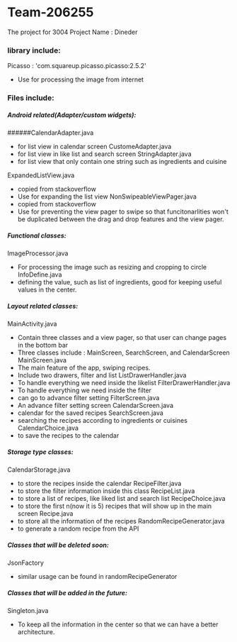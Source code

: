 # Team-206255
The project for 3004
Project Name : Dineder

### library include:
Picasso : 'com.squareup.picasso.picasso:2.5.2'
- Use for processing the image from internet

### Files include:

##### Android related(Adapter/custom widgets):
######CalendarAdapter.java
- for list view in calendar screen
CustomeAdapter.java
- for list view in like list and search screen
StringAdapter.java
- for list view that only contain one string such as ingredients and cuisine

ExpandedListView.java
- copied from stackoverflow
- Use for expanding the list view
NonSwipeableViewPager.java
- copied from stackoverflow
- Use for preventing the view pager to swipe so that funcitonarlities won't be duplicated between the drag and drop features and the view pager.

##### Functional classes:
ImageProcessor.java
- For processing the image such as resizing and cropping to circle
InfoDefine.java
- defining the value, such as list of ingredients, good for keeping useful values in the center.

##### Layout related classes:
MainActivity.java
- Contain three classes and a view pager, so that user can change pages in the bottom bar
- Three classes include : MainScreen, SearchScreen, and CalendarScreen
MainScreen.java
- The main feature of the app, swiping recipes.
- Include two drawers, filter and list
ListDrawerHandler.java
- To handle everything we need inside the likelist
FilterDrawerHandler.java
- To handle everything we need inside the filter
- can go to advance filter setting 
FilterScreen.java
- An advance filter setting screen
CalendarScreen.java
- calendar for the saved recipes
SearchScreen.java
- searching the recipes according to ingredients or cuisines
CalendarChoice.java
- to save the recipes to the calendar

##### Storage type classes:
CalendarStorage.java
- to store the recipes inside the calendar
RecipeFilter.java
- to store the filter information inside this class
RecipeList.java
- to store a list of recipes, like liked list and search list
RecipeChoice.java
- to store the first n(now it is 5) recipes that will show up in the main screen
Recipe.java
- to store all the information of the recipes
RandomRecipeGenerator.java
- to generate a random recipe from the API

##### Classes that will be deleted soon:
JsonFactory
- similar usage can be found in randomRecipeGenerator

##### Classes that will be added in the future:
Singleton.java
- To keep all the information in the center so that we can have a better architecture.

